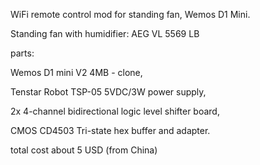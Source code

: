 WiFi remote control mod for standing fan, Wemos D1 Mini.

Standing fan with humidifier: AEG VL 5569 LB

parts:

Wemos D1 mini V2 4MB - clone,

Tenstar Robot TSP-05 5VDC/3W power supply,

2x 4-channel bidirectional logic level shifter board,

CMOS CD4503 Tri-state hex buffer and adapter.

total cost about 5 USD (from China)
